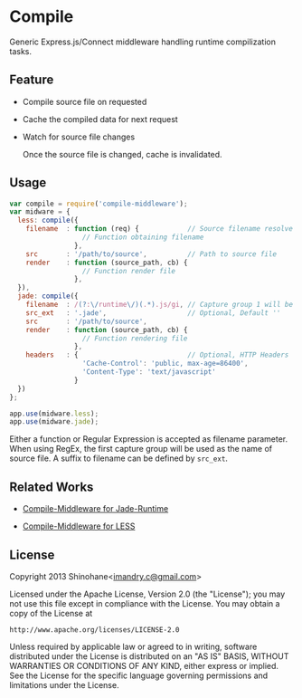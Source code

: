 Compile
=======

Generic Express.js/Connect middleware handling runtime compilization tasks.

Feature
-------

* Compile source file on requested

* Cache the compiled data for next request

* Watch for source file changes

  Once the source file is changed, cache is invalidated.

Usage
-----

```javascript
var compile = require('compile-middleware');
var midware = {
  less: compile({
    filename  : function (req) {            // Source filename resolve
                  // Function obtaining filename 
                },
    src       : '/path/to/source',          // Path to source file
    render    : function (source_path, cb) {
                  // Function render file 
                },
  }),
  jade: compile({
    filename  : /(?:\/runtime\/)(.*).js/gi, // Capture group 1 will be used
    src_ext   : '.jade',                    // Optional, Default ''
    src       : '/path/to/source',
    render    : function (source_path, cb) {
                  // Function rendering file
                },
    headers   : {                           // Optional, HTTP Headers
                  'Cache-Control': 'public, max-age=86400',
                  'Content-Type': 'text/javascript' 
                }
  })
};

app.use(midware.less);
app.use(midware.jade);
```

Either a function or Regular Expression is accepted as filename parameter.
When using RegEx, the first capture group will be used as the name of source
file. A suffix to filename can be defined by `src_ext`.

Related Works
-------------

* [Compile-Middleware for Jade-Runtime](http://github.com/shinohane/compile-mw-jade-runtime)

* [Compile-Middleware for LESS](http://github.com/shinohane/compile-mw-less)

License
-------

Copyright 2013 Shinohane&lt;imandry.c@gmail.com&gt;

Licensed under the Apache License, Version 2.0 (the "License");
you may not use this file except in compliance with the License.
You may obtain a copy of the License at

    http://www.apache.org/licenses/LICENSE-2.0

Unless required by applicable law or agreed to in writing, software
distributed under the License is distributed on an "AS IS" BASIS,
WITHOUT WARRANTIES OR CONDITIONS OF ANY KIND, either express or implied.
See the License for the specific language governing permissions and 
limitations under the License.

